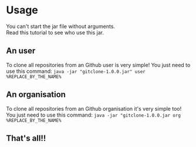 # Usage

You can't start the jar file without arguments.\
Read this tutorial to see who use this jar.

## An user
To clone all repositories from an Github user is very simple!
You just need to use this command: `java -jar "gitclone-1.0.0.jar" user %REPLACE_BY_THE_NAME%`

## An organisation
To clone all repositories from an Github organisation it's very simple too!
You just need to use this command: `java -jar "gitclone-1.0.0.jar org %REPLACE_BY_THE_NAME%`

## That's all!!